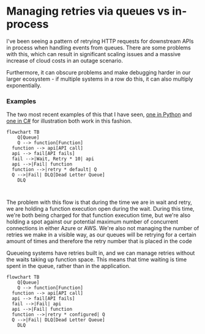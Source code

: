 # Managing retries via queues vs in-process

I've been seeing a pattern of retrying HTTP requests for downstream APIs in process when handling events from queues. There are some problems with this, which can result in significant scaling issues and a massive increase of cloud costs in an outage scenario.

Furthermore, it can obscure problems and make debugging harder in our larger ecosystem - if multiple systems in a row do this, it can also multiply exponentially.

### Examples

The two most recent examples of this that I have seen, [one in Python](https://github.com/StrongMind/id-mapper-client/pull/6/files) and [one in C#](https://github.com/StrongMind/MessageEngine/pull/2/files) for illustration both work in this fashion.

```mermaid
flowchart TB
	Q[Queue]
	Q --> function[Function]
  function --> api[API call]
  api --> fail[API fails]
  fail -->|Wait, Retry * 10| api
  api -->|Fail| function
  function -->|retry * default| Q
  Q -->|Fail| DLQ[Dead Letter Queue]
	DLQ
  
	
```

The problem with this flow is that during the time we are in wait and retry, we are holding a function execution open during the wait. During this time, we're both being charged for that function execution time, but we're also holding a spot against our potential maximum number of concurrent connections in either Azure or AWS. We're also not managing the number of retries we make in a visible way, as our queues will be retrying for a certain amount of times and therefore the retry number that is placed in the code 

Queueing systems have retries built in, and we can manage retries without the waits taking up function space. This means that time waiting is time spent in the queue, rather than in the application.

```mermaid
flowchart TB
	Q[Queue]
	Q --> function[Function]
  function --> api[API call]
  api --> fail[API fails]
  fail -->|Fail| api
  api -->|Fail| function
  function -->|retry * configured| Q
  Q -->|Fail| DLQ[Dead Letter Queue]
	DLQ
```



